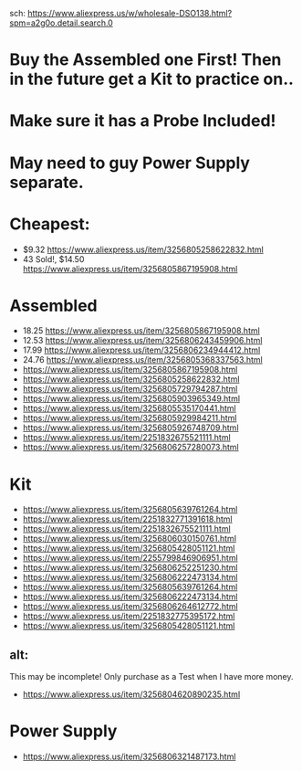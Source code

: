 sch: https://www.aliexpress.us/w/wholesale-DSO138.html?spm=a2g0o.detail.search.0

# **Buy the Assembled one First! Then in the future get a Kit to practice on..**
# Make sure it has a Probe Included!
# May need to guy Power Supply separate.

# Cheapest:
- $9.32 https://www.aliexpress.us/item/3256805258622832.html
- 43 Sold!, $14.50 https://www.aliexpress.us/item/3256805867195908.html

# Assembled
- 18.25 https://www.aliexpress.us/item/3256805867195908.html
- 12.53 https://www.aliexpress.us/item/3256806243459906.html
- 17.99 https://www.aliexpress.us/item/3256806234944412.html
- 24.76 https://www.aliexpress.us/item/3256805368337563.html
- https://www.aliexpress.us/item/3256805867195908.html
- https://www.aliexpress.us/item/3256805258622832.html
- https://www.aliexpress.us/item/3256805729794287.html
- https://www.aliexpress.us/item/3256805903965349.html
- https://www.aliexpress.us/item/3256805535170441.html
- https://www.aliexpress.us/item/3256805929984211.html
- https://www.aliexpress.us/item/3256805926748709.html
- https://www.aliexpress.us/item/2251832675521111.html
- https://www.aliexpress.us/item/3256806257280073.html

# Kit
- https://www.aliexpress.us/item/3256805639761264.html
- https://www.aliexpress.us/item/2251832771391618.html
- https://www.aliexpress.us/item/2251832675521111.html
- https://www.aliexpress.us/item/3256806030150761.html
- https://www.aliexpress.us/item/3256805428051121.html
- https://www.aliexpress.us/item/2255799846906951.html
- https://www.aliexpress.us/item/3256806252251230.html
- https://www.aliexpress.us/item/3256806222473134.html
- https://www.aliexpress.us/item/3256805639761264.html
- https://www.aliexpress.us/item/3256806222473134.html
- https://www.aliexpress.us/item/3256806264612772.html
- https://www.aliexpress.us/item/2251832775395172.html
- https://www.aliexpress.us/item/3256805428051121.html

## alt:
This may be incomplete! Only purchase as a Test when I have more money.
- https://www.aliexpress.us/item/3256804620890235.html

# Power Supply
- https://www.aliexpress.us/item/3256806321487173.html
